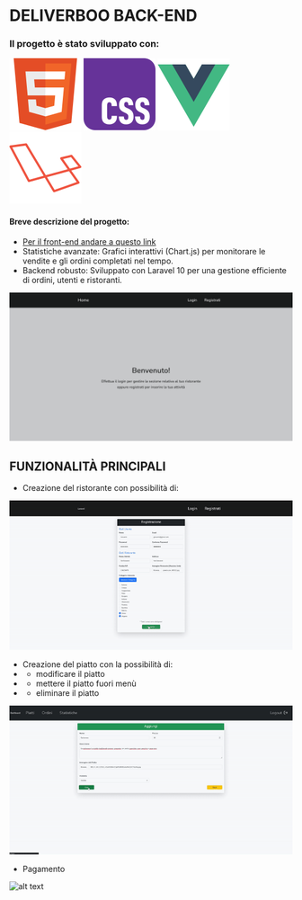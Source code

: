 # DELIVERBOO BACK-END
### Il progetto è stato sviluppato con:

<img src="/readmeImages/w3_html5-icon.svg"> <img src="/readmeImages/w3_css-icon.svg">
<img src="/readmeImages/vuejs-icon.svg"> <img src="/readmeImages/laravel-icon.svg">

#### Breve descrizione del progetto: 
- [Per il front-end andare a questo link](https://github.com/GiorgioDordo/deliveboo-front-end)
- Statistiche avanzate: Grafici interattivi (Chart.js) per monitorare le vendite e gli ordini completati nel tempo.
- Backend robusto: Sviluppato con Laravel 10 per una gestione efficiente di ordini, utenti e ristoranti.

![alt text](</readmeImages/home-back.png>)

## FUNZIONALITÀ PRINCIPALI
- Creazione del ristorante con possibilità di:

![alt text](</readmeImages/creazioneRistorante.gif>)


- Creazione del piatto con la possibilità di:
- - modificare il piatto
- - mettere il piatto fuori menù
- - eliminare il piatto


![alt text](</readmeImages/creazionePiatto.gif>)


- Pagamento


![alt text](</readmeImages/pagamento.gif>)
